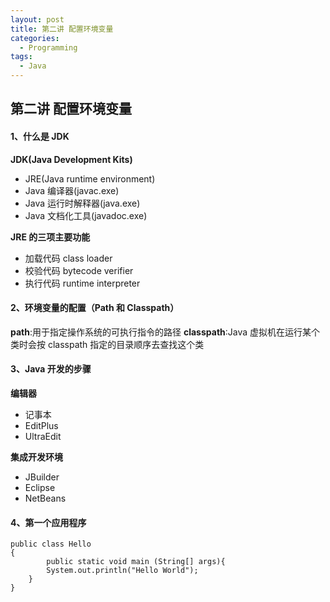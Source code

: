 ```yaml
---
layout: post
title: 第二讲 配置环境变量
categories:
  - Programming
tags:
  - Java
---
```


## **第二讲 配置环境变量**

#### **1、什么是 JDK**

**JDK(Java Development Kits)**

- JRE(Java runtime environment)
- Java 编译器(javac.exe)
- Java 运行时解释器(java.exe)
- Java 文档化工具(javadoc.exe)

**JRE 的三项主要功能**

- 加载代码 class loader
- 校验代码 bytecode verifier
- 执行代码 runtime interpreter

#### **2、环境变量的配置（Path 和 Classpath）**

**path**:用于指定操作系统的可执行指令的路径
**classpath**:Java 虚拟机在运行某个类时会按 classpath 指定的目录顺序去查找这个类

#### **3、Java 开发的步骤**

**编辑器**

- 记事本
- EditPlus
- UltraEdit

**集成开发环境**

- JBuilder
- Eclipse
- NetBeans

#### **4、第一个应用程序**

    public class Hello
    {
            public static void main (String[] args){
            System.out.println("Hello World");
        }
    }
